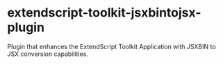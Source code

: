 # extendscript-toolkit-jsxbintojsx-plugin
Plugin that enhances the ExtendScript Toolkit Application with JSXBIN to JSX conversion capabilities.

